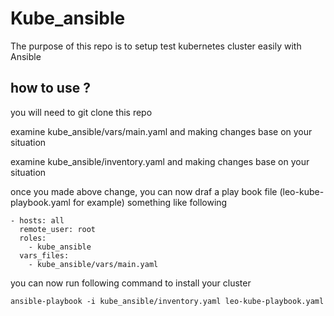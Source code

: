 # Kube_ansible

The purpose of this repo is to setup test kubernetes cluster easily with Ansible

## how to use ?
you will need to git clone this repo

examine kube_ansible/vars/main.yaml and making changes base on your situation

examine kube_ansible/inventory.yaml and making changes base on your situation

once you made above change, you can now draf a play book file (leo-kube-playbook.yaml for example) something like following
```
- hosts: all
  remote_user: root
  roles:
    - kube_ansible
  vars_files:
    - kube_ansible/vars/main.yaml
```
you can now run following command to install your cluster
```
ansible-playbook -i kube_ansible/inventory.yaml leo-kube-playbook.yaml
```

